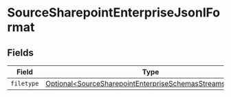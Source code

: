# SourceSharepointEnterpriseJsonlFormat


## Fields

| Field                                                                                                                                  | Type                                                                                                                                   | Required                                                                                                                               | Description                                                                                                                            |
| -------------------------------------------------------------------------------------------------------------------------------------- | -------------------------------------------------------------------------------------------------------------------------------------- | -------------------------------------------------------------------------------------------------------------------------------------- | -------------------------------------------------------------------------------------------------------------------------------------- |
| `filetype`                                                                                                                             | [Optional\<SourceSharepointEnterpriseSchemasStreamsFiletype>](../../models/shared/SourceSharepointEnterpriseSchemasStreamsFiletype.md) | :heavy_minus_sign:                                                                                                                     | N/A                                                                                                                                    |